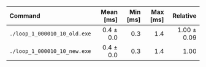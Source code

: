 | Command | Mean [ms] | Min [ms] | Max [ms] | Relative |
|:---|---:|---:|---:|---:|
| `./loop_1_000010_10_old.exe` | 0.4 ± 0.0 | 0.3 | 1.4 | 1.00 ± 0.09 |
| `./loop_1_000010_10_new.exe` | 0.4 ± 0.0 | 0.3 | 1.4 | 1.00 |
